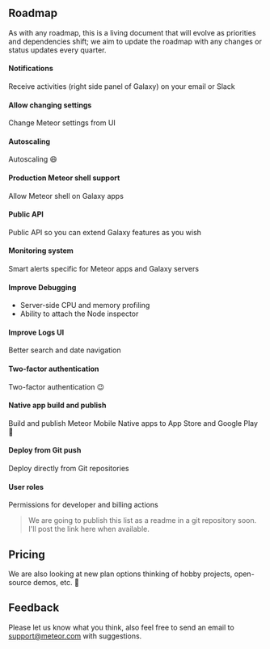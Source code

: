 ## Roadmap
As with any roadmap, this is a living document that will evolve as priorities and dependencies shift; we aim to update the roadmap with any changes or status updates every quarter. 

#### Notifications
Receive activities (right side panel of Galaxy) on your email or Slack

#### Allow changing settings
Change Meteor settings from UI

#### Autoscaling
Autoscaling :smile:
 
#### Production Meteor shell support
Allow Meteor shell on Galaxy apps

#### Public API
Public API so you can extend Galaxy features as you wish

#### Monitoring system
Smart alerts specific for Meteor apps and Galaxy servers

#### Improve Debugging
- Server-side CPU and memory profiling
- Ability to attach the Node inspector

#### Improve Logs UI
Better search and date navigation

#### Two-factor authentication
Two-factor authentication :wink:
 
#### Native app build and publish
Build and publish Meteor Mobile Native apps to App Store and Google Play :rocket: 

#### Deploy from Git push
Deploy directly from Git repositories

#### User roles
Permissions for developer and billing actions

> We are going to publish this list as a readme in a git repository soon. I'll post the link here when available.

## Pricing
We are also looking at new plan options thinking of hobby projects, open-source demos, etc. :thinking: 

## Feedback
Please let us know what you think, also feel free to send an email to support@meteor.com with suggestions.
